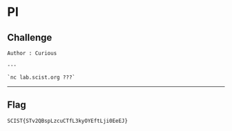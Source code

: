 # PI

## Challenge
```
Author : Curious

---

`nc lab.scist.org ???`
```

---
## Flag
```
SCIST{STv2QBspLzcuCTfL3kyOYEftLji0EeEJ}
```